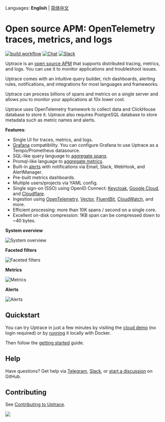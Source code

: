 Languages: **English** | [简体中文](README.zh.md)

# Open source APM: OpenTelemetry traces, metrics, and logs

[![build workflow](https://github.com/uptrace/uptrace/actions/workflows/build-and-test.yml/badge.svg)](https://github.com/uptrace/uptrace/actions)
[![Chat](https://img.shields.io/badge/-telegram-red?color=white&logo=telegram&logoColor=black)](https://t.me/uptrace)
[![Slack](https://img.shields.io/badge/slack-uptrace.svg?logo=slack)](https://join.slack.com/t/uptracedev/shared_invite/zt-1xr19nhom-cEE3QKSVt172JdQLXgXGvw)

Uptrace is an [open source APM](https://uptrace.dev/get/open-source-apm.html) that supports
distributed tracing, metrics, and logs. You can use it to monitor applications and troubleshoot
issues.

Uptrace comes with an intuitive query builder, rich dashboards, alerting rules, notifications, and
integrations for most languages and frameworks.

Uptrace can process billions of spans and metrics on a single server and allows you to monitor your
applications at 10x lower cost.

Uptrace uses OpenTelemetry framework to collect data and ClickHouse database to store it. Uptrace
also requires PostgreSQL database to store metadata such as metric names and alerts.

**Features**:

- Single UI for traces, metrics, and logs.
- [Grafana](https://uptrace.dev/get/grafana.html) compatibility. You can configure Grafana to use
  Uptrace as a Tempo/Prometheus datasource.
- SQL-like query language to [aggregate spans](https://uptrace.dev/get/querying-spans.html).
- Promql-like language to [aggregate metrics](https://uptrace.dev/get/querying-metrics.html).
- Built-in [alerts](https://uptrace.dev/get/alerting.html) with notifications via Email, Slack,
  WebHook, and AlertManager.
- Pre-built metrics dashboards.
- Multiple users/projects via YAML config.
- Single sign-on (SSO) using OpenID Connect: [Keycloak](https://uptrace.dev/get/sso/keycloak.html),
  [Google Cloud](https://uptrace.dev/get/sso/google.html), and
  [Cloudflare](https://uptrace.dev/get/sso/cloudflare.html).
- Ingestion using [OpenTelemetry](https://uptrace.dev/get/ingest/opentelemetry.html),
  [Vector](https://uptrace.dev/get/ingest/vector.html),
  [FluentBit](https://uptrace.dev/get/ingest/fluent-bit.html),
  [CloudWatch](https://uptrace.dev/get/ingest/aws-cloudwatch.html), and more.
- Efficient processing: more than 10K spans / second on a single core.
- Excellent on-disk compression: 1KB span can be compressed down to ~40 bytes.

**System overview**

![System overview](./example/docker/images/home.png)

**Faceted filters**

![Faceted filters](./example/docker/images/facets.png)

**Metrics**

![Metrics](./example/docker/images/metrics.png)

**Alerts**

![Alerts](./example/docker/images/alerts.png)

## Quickstart

You can try Uptrace in just a few minutes by visiting the [cloud demo](https://app.uptrace.dev/play)
(no login required) or by [running](https://github.com/uptrace/uptrace/tree/master/example/docker)
it locally with Docker.

Then follow the [getting started](https://uptrace.dev/get/get-started.html) guide.

## Help

Have questions? Get help via [Telegram](https://t.me/uptrace),
[Slack](https://join.slack.com/t/uptracedev/shared_invite/zt-1xr19nhom-cEE3QKSVt172JdQLXgXGvw), or
[start a discussion](https://github.com/uptrace/uptrace/discussions) on GitHub.

## Contributing

See [Contributing to Uptrace](https://uptrace.dev/get/contributing.html).

<a href="https://github.com/uptrace/uptrace/graphs/contributors">
  <img src="https://contributors-img.web.app/image?repo=uptrace/uptrace" />
</a>
